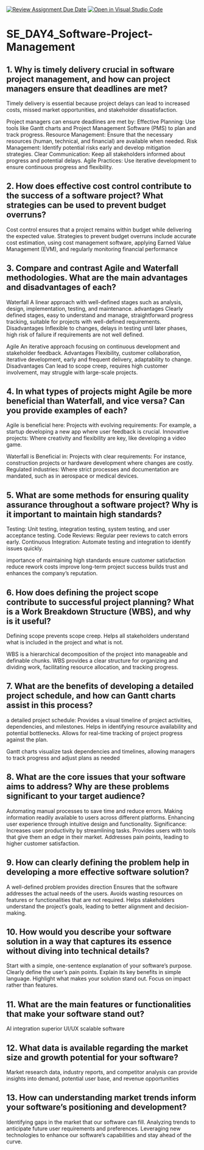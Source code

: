 [![Review Assignment Due Date](https://classroom.github.com/assets/deadline-readme-button-22041afd0340ce965d47ae6ef1cefeee28c7c493a6346c4f15d667ab976d596c.svg)](https://classroom.github.com/a/9pw6JKcu)
[![Open in Visual Studio Code](https://classroom.github.com/assets/open-in-vscode-2e0aaae1b6195c2367325f4f02e2d04e9abb55f0b24a779b69b11b9e10269abc.svg)](https://classroom.github.com/online_ide?assignment_repo_id=18434128&assignment_repo_type=AssignmentRepo)
# SE_DAY4_Software-Project-Management
## 1. Why is timely delivery crucial in software project management, and how can project managers ensure that deadlines are met?
Timely delivery is essential because project delays can lead to increased costs, missed market opportunities, and stakeholder dissatisfaction.

Project managers can ensure deadlines are met by:
Effective Planning: Use tools like Gantt charts and Project Management Software (PMS) to plan and track progress.
Resource Management: Ensure that the necessary resources (human, technical, and financial) are available when needed.
Risk Management: Identify potential risks early and develop mitigation strategies.
Clear Communication: Keep all stakeholders informed about progress and potential delays.
Agile Practices: Use iterative development to ensure continuous progress and flexibility.

## 2. How does effective cost control contribute to the success of a software project? What strategies can be used to prevent budget overruns?
Cost control ensures that a project remains within budget while delivering the expected value.
Strategies to prevent budget overruns include accurate cost estimation, using cost management software, applying Earned Value Management (EVM), and regularly monitoring financial performance​

## 3. Compare and contrast Agile and Waterfall methodologies. What are the main advantages and disadvantages of each?
Waterfall
A linear approach with well-defined stages such as analysis, design, implementation, testing, and maintenance.
advantages
Clearly defined stages, easy to understand and manage, straightforward progress tracking, suitable for projects with well-defined requirements.
Disadvantages 
 Inflexible to changes, delays in testing until later phases, high risk of failure if requirements are not well defined.
 
Agile
An iterative approach focusing on continuous development and stakeholder feedback. 
Advantages 
Flexibility, customer collaboration, iterative development, early and frequent delivery, adaptability to change.
Disadvantages
 Can lead to scope creep, requires high customer involvement, may struggle with large-scale projects.
 
## 4. In what types of projects might Agile be more beneficial than Waterfall, and vice versa? Can you provide examples of each?
Agile is beneficial here:
Projects with evolving requirements: For example, a startup developing a new app where user feedback is crucial.
Innovative projects: Where creativity and flexibility are key, like developing a video game.

Waterfall is Beneficial in:
Projects with clear requirements: For instance, construction projects or hardware development where changes are costly.
Regulated industries: Where strict processes and documentation are mandated, such as in aerospace or medical devices.

## 5. What are some methods for ensuring quality assurance throughout a software project? Why is it important to maintain high standards?
Testing: Unit testing, integration testing, system testing, and user acceptance testing.
Code Reviews: Regular peer reviews to catch errors early.
Continuous Integration: Automate testing and integration to identify issues quickly.

importance of maintaining high standards
ensure customer satisfaction
reduce rework costs
improve long-term project success​
builds trust and enhances the company’s reputation.

## 6. How does defining the project scope contribute to successful project planning? What is a Work Breakdown Structure (WBS), and why is it useful?
Defining scope prevents scope creep.
Helps all stakeholders understand what is included in the project and what is not.

WBS is a hierarchical decomposition of the project into manageable and definable chunks.
WBS provides a clear structure for organizing and dividing work, facilitating resource allocation, and tracking progress.

## 7. What are the benefits of developing a detailed project schedule, and how can Gantt charts assist in this process?
a detailed project schedule:
Provides a visual timeline of project activities, dependencies, and milestones.
Helps in identifying resource availability and potential bottlenecks.
Allows for real-time tracking of project progress against the plan.

Gantt charts visualize task dependencies and timelines, allowing managers to track progress and adjust plans as needed​

## 8. What are the core issues that your software aims to address? Why are these problems significant to your target audience?
Automating manual processes to save time and reduce errors.
Making information readily available to users across different platforms.
Enhancing user experience through intuitive design and functionality.
Significance:
Increases user productivity by streamlining tasks.
Provides users with tools that give them an edge in their market.
Addresses pain points, leading to higher customer satisfaction.

## 9. How can clearly defining the problem help in developing a more effective software solution?
A well-defined problem provides direction
Ensures that the software addresses the actual needs of the users.
Avoids wasting resources on features or functionalities that are not required.
Helps stakeholders understand the project’s goals, leading to better alignment and decision-making.

## 10. How would you describe your software solution in a way that captures its essence without diving into technical details?
Start with a simple, one-sentence explanation of your software’s purpose.
Clearly define the user’s pain points.
Explain its key benefits in simple language.
Highlight what makes your solution stand out.
Focus on impact rather than features.

## 11. What are the main features or functionalities that make your software stand out?
 AI integration
 superior UI/UX
 scalable software
 
## 12. What data is available regarding the market size and growth potential for your software?
Market research data, industry reports, and competitor analysis can provide insights into demand, potential user base, and revenue opportunities

## 13. How can understanding market trends inform your software’s positioning and development?
Identifying gaps in the market that our software can fill.
Analyzing trends to anticipate future user requirements and preferences.
Leveraging new technologies to enhance our software’s capabilities and stay ahead of the curve.
